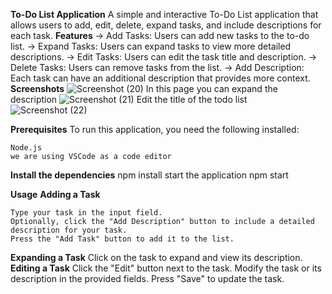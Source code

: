 **To-Do List Application**
   A simple and interactive To-Do List application that allows users to add, edit, delete, expand tasks, and include descriptions for each task.
**Features**
    ->  Add Tasks: Users can add new tasks to the to-do list.
    ->  Expand Tasks: Users can expand tasks to view more detailed descriptions.
    ->  Edit Tasks: Users can edit the task title and description.
    ->  Delete Tasks: Users can remove tasks from the list.
    ->  Add Description: Each task can have an additional description that provides more context.
**Screenshots**
![Screenshot (20)](https://github.com/user-attachments/assets/7cb1ab1c-2cfc-43dc-9766-c675e4373561)
In this page you can expand the description
![Screenshot (21)](https://github.com/user-attachments/assets/ba24973c-423c-4287-af9f-799eae04f741)
Edit the title of the todo list 
![Screenshot (22)](https://github.com/user-attachments/assets/256fbc7a-0c10-4fb2-939f-e8387c97e9fd)

**Prerequisites**
To run this application, you need the following installed:

    Node.js
    we are using VSCode as a code editor
**Install the dependencies**
npm install
start the application
npm start

**Usage**
**Adding a Task**

    Type your task in the input field.
    Optionally, click the "Add Description" button to include a detailed description for your task.
    Press the "Add Task" button to add it to the list.
**Expanding a Task**
    Click on the task to expand and view its description.
**Editing a Task**
    Click the "Edit" button next to the task.
    Modify the task or its description in the provided fields.
    Press "Save" to update the task.
